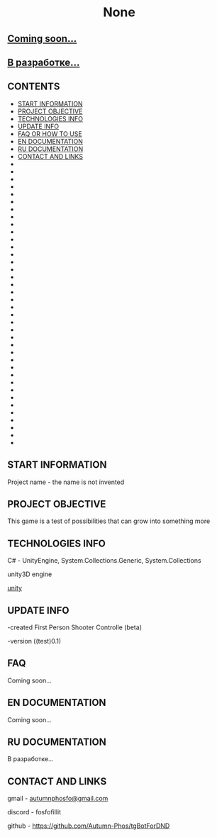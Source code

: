 # <p align="center">None

<h2><a href='http://news.rr.nihalnavath.com/posts/documentation-5daa7480'>Coming soon...</a></h2>
<h2><a href='http://news.rr.nihalnavath.com/posts/documentation-5daa7480'>В разработке...</a></h2>

## CONTENTS

* [START INFORMATION](#START-INFORMATION)
* [PROJECT OBJECTIVE](#PROJECT-OBJECTIVE)
* [TECHNOLOGIES INFO](#TECHNOLOGIES-INFO)
* [UPDATE INFO](#UPDATE-INFO)
* [FAQ OR HOW TO USE](#FAQ)
* [EN DOCUMENTATION](#EN-DOCUMENTATION)
* [RU DOCUMENTATION](#RU-DOCUMENTATION)
* [CONTACT AND LINKS](#CONTACT-AND-LINKS) 
*
*
*
*
*
*
*
*
*
*
*
*
*
*
*
*
*
*
*
*
*
*
*
*
*
*
*
*
*
*
*
*
*
*
*
*
*
*

## START INFORMATION

Project name - the name is not invented

## PROJECT OBJECTIVE

This game is a test of possibilities 
that can grow into something more

## TECHNOLOGIES INFO

C# - UnityEngine, System.Collections.Generic, System.Collections

unity3D engine

<a href='https://unity.com/ru'>unity</a>

## UPDATE INFO

-created First Person Shooter Controlle (beta)

-version ((test)0.1)

## FAQ

Coming soon...

## EN DOCUMENTATION

Coming soon...

## RU DOCUMENTATION

В разработке...

## CONTACT AND LINKS

gmail - autumnphosfo@gmail.com

discord - fosfofillit

github - https://github.com/Autumn-Phos/tgBotForDND